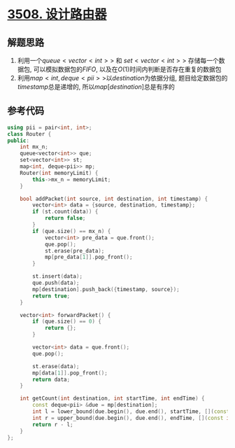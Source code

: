 # [3508. 设计路由器](https://leetcode.cn/problems/implement-router/)

## 解题思路

1. 利用一个$queue<vector<int>>$ 和 $set<vector<int>>$ 存储每一个数据包, 可以模拟数据包的$FIFO$, 以及在$O(1)$时间内判断是否存在重复的数据包
1. 利用$map<int, deque<pii>>$以$destination$为依据分组, 题目给定数据包的$timestamp$总是递增的, 所以$map[destination]$总是有序的

##  参考代码


```cpp
using pii = pair<int, int>;
class Router {
public:
    int mx_n;
    queue<vector<int>> que;
    set<vector<int>> st;
    map<int, deque<pii>> mp;
    Router(int memoryLimit) {
        this->mx_n = memoryLimit;
    }

    bool addPacket(int source, int destination, int timestamp) {
        vector<int> data = {source, destination, timestamp};
        if (st.count(data)) {
            return false;
        }
        if (que.size() == mx_n) {
            vector<int> pre_data = que.front();
            que.pop();
            st.erase(pre_data);
            mp[pre_data[1]].pop_front();
        }

        st.insert(data);
        que.push(data);
        mp[destination].push_back({timestamp, source});
        return true;
    }

    vector<int> forwardPacket() {
        if (que.size() == 0) {
            return {};
        }

        vector<int> data = que.front();
        que.pop();

        st.erase(data);
        mp[data[1]].pop_front();
        return data;
    }

    int getCount(int destination, int startTime, int endTime) {
        const deque<pii> &due = mp[destination];
        int l = lower_bound(due.begin(), due.end(), startTime, [](const pii& a, int val) { return a.first < val; }) - due.begin();
        int r = upper_bound(due.begin(), due.end(), endTime, [](const int val, const pii& a) { return val < a.first; }) - due.begin();
        return r - l;
    }
};

```
